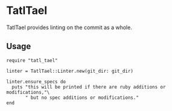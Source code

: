 # TatlTael

TatlTael provides linting on the commit as a whole.

## Usage

```
require "tatl_tael"

linter = TatlTael::Linter.new(git_dir: git_dir)

linter.ensure_specs do
  puts "this will be printed if there are ruby additions or modifications,"\
       " but no spec additions or modifications."
end
```
